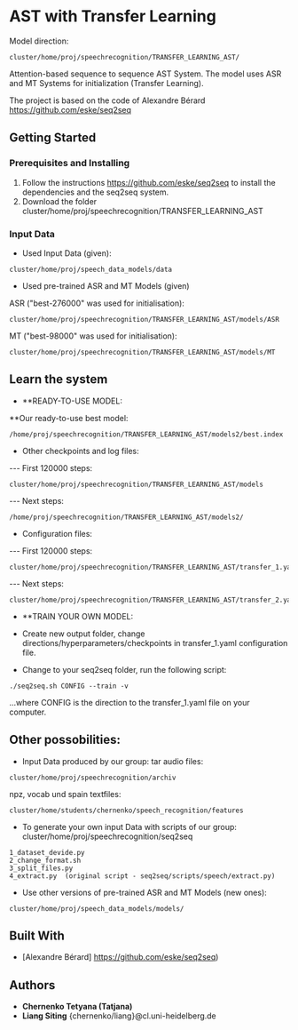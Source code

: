 # AST with Transfer Learning
Model direction: 
```
cluster/home/proj/speechrecognition/TRANSFER_LEARNING_AST/
```
Attention-based sequence to sequence AST System. The model uses ASR and MT Systems for initialization (Transfer Learning).

The project is based on the code of Alexandre Bérard https://github.com/eske/seq2seq

## Getting Started

### Prerequisites and Installing

1. Follow the instructions https://github.com/eske/seq2seq to install the dependencies and the seq2seq system.
2. Download the folder cluster/home/proj/speechrecognition/TRANSFER_LEARNING_AST 

### Input Data

* Used Input Data (given):

```
cluster/home/proj/speech_data_models/data
```

* Used pre-trained ASR and MT Models (given)

ASR ("best-276000" was used for initialisation): 

```
cluster/home/proj/speechrecognition/TRANSFER_LEARNING_AST/models/ASR
```
MT ("best-98000" was used for initialisation): 
```
cluster/home/proj/speechrecognition/TRANSFER_LEARNING_AST/models/MT
```

## Learn the system
*  **READY-TO-USE MODEL:

 **Our ready-to-use best model:  
 ```
 /home/proj/speechrecognition/TRANSFER_LEARNING_AST/models2/best.index
```
* Other checkpoints and log files: 

--- First 120000 steps:
```
cluster/home/proj/speechrecognition/TRANSFER_LEARNING_AST/models
```
--- Next steps:
```
/home/proj/speechrecognition/TRANSFER_LEARNING_AST/models2/
```
* Configuration files:

--- First 120000 steps:
```
cluster/home/proj/speechrecognition/TRANSFER_LEARNING_AST/transfer_1.yaml
```
--- Next steps:
```
cluster/home/proj/speechrecognition/TRANSFER_LEARNING_AST/transfer_2.yaml
```
* **TRAIN YOUR OWN MODEL:

- Create new output folder, change directions/hyperparameters/checkpoints in transfer_1.yaml configuration file.

- Change to your seq2seq folder, run the following script:
```
./seq2seq.sh CONFIG --train -v 
```
...where CONFIG is the direction to the transfer_1.yaml file on your computer.


## Other possobilities:

* Input Data produced by our group:
tar audio files:
```
cluster/home/proj/speechrecognition/archiv
```
npz, vocab und spain textfiles:
```
cluster/home/students/chernenko/speech_recognition/features
```
* To generate your own input Data with scripts of our group:
cluster/home/proj/speechrecognition/seq2seq

```
1_dataset_devide.py
2_change_format.sh
3_split_files.py
4_extract.py  (original script - seq2seq/scripts/speech/extract.py)
```

* Use other versions of pre-trained ASR and MT Models (new ones):

```
cluster/home/proj/speech_data_models/models/
```

## Built With

* [Alexandre Bérard] https://github.com/eske/seq2seq) 

## Authors

* **Chernenko Tetyana (Tatjana)** 
* **Liang Siting**
{chernenko/liang}@cl.uni-heidelberg.de

